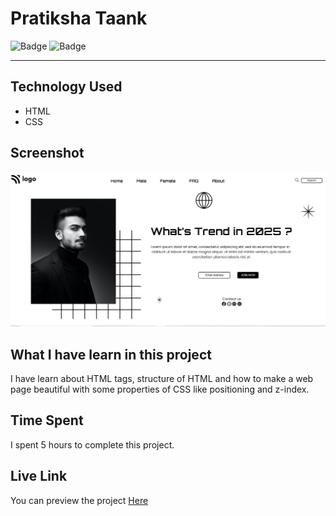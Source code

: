 # Pratiksha Taank
![Badge](https://img.shields.io/badge/Responsive-No-red)
![Badge](https://img.shields.io/badge/Live-Yes-brightgreen)
***
## Technology Used
- HTML
- CSS
## Screenshot
![Project 1](./assets/P1.png)
## What I have learn in this project
I have learn about HTML tags, structure of HTML and how to make a web page beautiful with some properties of CSS like positioning and z-index.
## Time Spent
I spent 5 hours to complete this project.
## Live Link
You can preview the project [Here](https://designers-site.netlify.app/)
